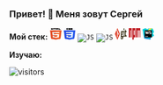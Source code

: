 ### Привет! 👋 Меня зовут Сергей

**Мой стек:**
<code><img height="21" width="21" src="./icons/html-5.svg" alt="HTML5"></code>
<code><img height="21" width="21" src="./icons/css-3.svg" alt="CSS3"></code>
<code><img height="21" width="21" src="./icons/javascript" alt="JS"></code>
<code><img height="21" width="21" src="./icons/javascript" alt="JS"></code>
<code><img height="21" width="21" src="./icons/git.svg" alt="Git"></code>
<code><img height="21" width="21" src="./icons/npm.svg" alt="NPM"></code>
<code><img height="21" width="21" src="./icons/webstorm.svg" alt="WS"></code>

**Изучаю:**

<p><img src="https://visitor-badge.glitch.me/badge?page_id=DelightVLG.DelightVLG" alt="visitors"></p>


<!--
**DelightVLG/DelightVLG** is a ✨ _special_ ✨ repository because its `README.md` (this file) appears on your GitHub profile.

Here are some ideas to get you started:

- 🔭 I’m currently working on ...
- 🌱 I’m currently learning ...
- 👯 I’m looking to collaborate on ...
- 🤔 I’m looking for help with ...
- 💬 Ask me about ...
- 📫 How to reach me: ...
- 😄 Pronouns: ...
- ⚡ Fun fact: ...
-->
